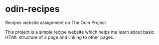 # odin-recipes
Recipes website assignment on The Odin Project

This project is a simple recipe website which helps me learn about basic HTML structure of a page and linking to other pages.
